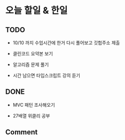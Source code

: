 # 오늘 할일 & 한일

## TODO

- 10/10 까지 수업시간에 한거 다시 풀어보고 깃헙주소 제출

- 클린코드 요약본 보기

- 알고리즘 문제 풀기

- 시간 남으면 타입스크립트 강의 듣기

## DONE

- MVC 패턴 조사해오기

- 27배열 위클리 공부

## Comment
